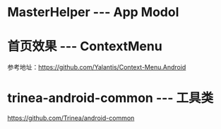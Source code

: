 # MasterHelper --- App Modol
# 首页效果 --- ContextMenu
参考地址：https://github.com/Yalantis/Context-Menu.Android

# trinea-android-common --- 工具类
https://github.com/Trinea/android-common
